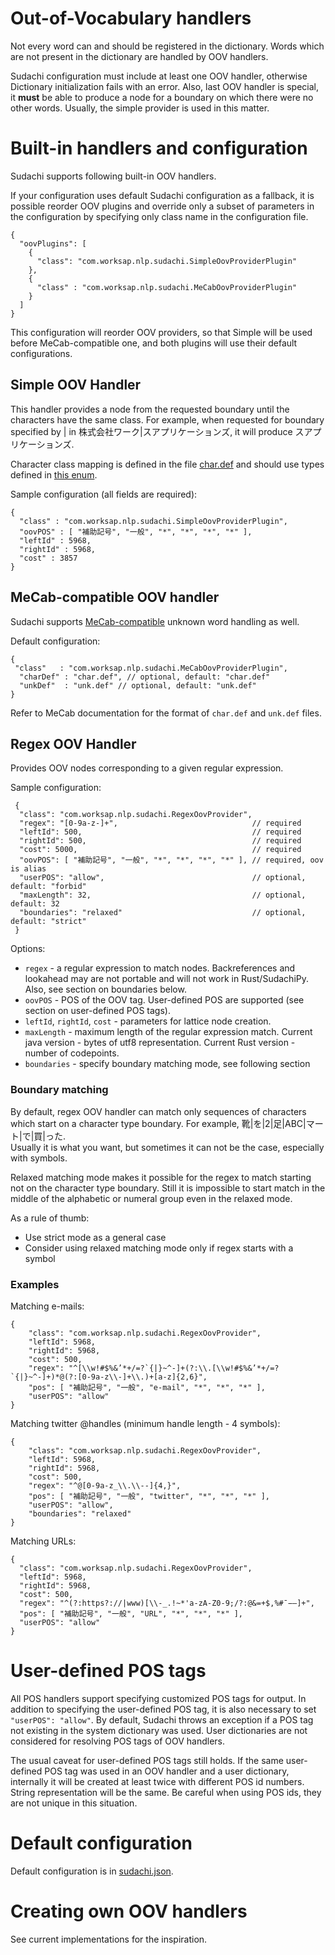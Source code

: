 # Out-of-Vocabulary handlers

Not every word can and should be registered in the dictionary.
Words which are not present in the dictionary are handled by OOV handlers.

Sudachi configuration must include at least one OOV handler, otherwise Dictionary initialization fails with an error.
Also, last OOV handler is special, it **must** be able to produce a node for a boundary on which there were no other words.
Usually, the simple provider is used in this matter.

# Built-in handlers and configuration

Sudachi supports following built-in OOV handlers.

If your configuration uses default Sudachi configuration as a fallback, it is possible reorder OOV plugins
and override only a subset of parameters in the configuration by specifying only class name in the configuration file.

```json5
{
  "oovPlugins": [
    {
      "class": "com.worksap.nlp.sudachi.SimpleOovProviderPlugin"
    },
    { 
      "class" : "com.worksap.nlp.sudachi.MeCabOovProviderPlugin"
    }
  ]
}
```

This configuration will reorder OOV providers, so that Simple will be used before MeCab-compatible one,
and both plugins will use their default configurations.

## Simple OOV Handler

This handler provides a node from the requested boundary until the characters have the same class.
For example, when requested for boundary specified by | in 株式会社ワーク|スアプリケーションズ, it will produce スアプリケーションズ.

Character class mapping is defined in the file [char.def](https://github.com/WorksApplications/Sudachi/blob/develop/src/main/resources/char.def)
and should use types defined in [this enum](https://github.com/WorksApplications/Sudachi/blob/develop/src/main/java/com/worksap/nlp/sudachi/dictionary/CategoryType.java).

Sample configuration (all fields are required):

```json5
{ 
  "class" : "com.worksap.nlp.sudachi.SimpleOovProviderPlugin",
  "oovPOS" : [ "補助記号", "一般", "*", "*", "*", "*" ], 
  "leftId" : 5968,
  "rightId" : 5968,
  "cost" : 3857
}
```

## MeCab-compatible OOV handler
Sudachi supports [MeCab-compatible](https://taku910.github.io/mecab/unk.html) unknown word handling as well.

Default configuration:
```json5
{
 "class"   : "com.worksap.nlp.sudachi.MeCabOovProviderPlugin",
  "charDef" : "char.def", // optional, default: "char.def"
  "unkDef"  : "unk.def" // optional, default: "unk.def"
}
```

Refer to MeCab documentation for the format of `char.def` and `unk.def` files.

## Regex OOV Handler

Provides OOV nodes corresponding to a given regular expression.

Sample configuration:
```json5
 {
  "class": "com.worksap.nlp.sudachi.RegexOovProvider",
  "regex": "[0-9a-z-]+",                              // required   
  "leftId": 500,                                      // required
  "rightId": 500,                                     // required
  "cost": 5000,                                       // required
  "oovPOS": [ "補助記号", "一般", "*", "*", "*", "*" ], // required, oov is alias
  "userPOS": "allow",                                 // optional, default: "forbid"   
  "maxLength": 32,                                    // optional, default: 32
  "boundaries": "relaxed"                             // optional, default: "strict"
 }
```

Options:

* `regex` - a regular expression to match nodes. Backreferences and lookahead may are not portable and will not work in Rust/SudachiPy. Also, see section on boundaries below.
* `oovPOS` - POS of the OOV tag. User-defined POS are supported (see section on user-defined POS tags).
* `leftId`, `rightId`, `cost` - parameters for lattice node creation.
* `maxLength` - maximum length of the regular expression match. Current java version - bytes of utf8 representation. Current Rust version - number of codepoints.
* `boundaries` - specify boundary matching mode, see following section

### Boundary matching

By default, regex OOV handler can match only sequences of characters which start on a character type boundary.
For example, 靴|を|2|足|ABC|マート|で|買|った.  
Usually it is what you want, but sometimes it can not be the case, especially with symbols.

Relaxed matching mode makes it possible for the regex to match starting not on the character type boundary.
Still it is impossible to start match in the middle of the alphabetic or numeral group even in the relaxed mode.

As a rule of thumb:
* Use strict mode as a general case
* Consider using relaxed matching mode only if regex starts with a symbol


### Examples

Matching e-mails:
```json5
{
    "class": "com.worksap.nlp.sudachi.RegexOovProvider",    
    "leftId": 5968,
    "rightId": 5968,
    "cost": 500,
    "regex": "^[\\w!#$%&’*+/=?`{|}~^-]+(?:\\.[\\w!#$%&’*+/=?`{|}~^-]+)*@(?:[0-9a-z\\-]+\\.)+[a-z]{2,6}",
    "pos": [ "補助記号", "一般", "e-mail", "*", "*", "*" ],
    "userPOS": "allow"
}
```

Matching twitter @handles (minimum handle length - 4 symbols):
```json5
{
    "class": "com.worksap.nlp.sudachi.RegexOovProvider",
    "leftId": 5968,
    "rightId": 5968,
    "cost": 500,
    "regex": "^@[0-9a-z_\\.\\-‐]{4,}",
    "pos": [ "補助記号", "一般", "twitter", "*", "*", "*" ],
    "userPOS": "allow",
    "boundaries": "relaxed"
}
```

Matching URLs:
```json5
{
  "class": "com.worksap.nlp.sudachi.RegexOovProvider",
  "leftId": 5968,
  "rightId": 5968,
  "cost": 500,
  "regex": "^(?:https?://|www)[\\-_.!~*'a-zA-Z0-9;/?:@&=+$,%#¯−―]+",
  "pos": [ "補助記号", "一般", "URL", "*", "*", "*" ],
  "userPOS": "allow"
}
```


# User-defined POS tags

All POS handlers support specifying customized POS tags for output.
In addition to specifying the user-defined POS tag, it is also necessary to set `"userPOS": "allow"`.
By default, Sudachi throws an exception if a POS tag not existing in the system dictionary was used.
User dictionaries are not considered for resolving POS tags of OOV handlers.

The usual caveat for user-defined POS tags still holds.
If the same user-defined POS tag was used in an OOV handler and a user dictionary, internally it will be created
at least twice with different POS id numbers.
String representation will be the same.
Be careful when using POS ids, they are not unique in this situation.

# Default configuration

Default configuration is in [sudachi.json](https://github.com/WorksApplications/Sudachi/blob/develop/src/main/resources/sudachi.json).

# Creating own OOV handlers

See current implementations for the inspiration.
